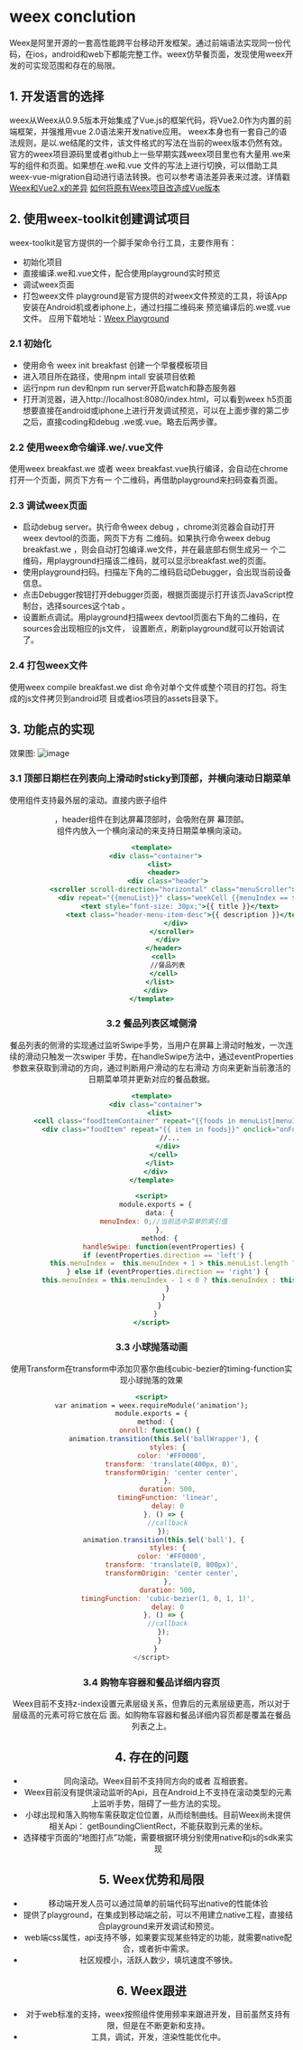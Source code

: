 # weex conclution
Weex是阿里开源的一套高性能跨平台移动开发框架。通过前端语法实现同一份代码，在ios，android和web下都能完整工作。weex仿早餐页面，发现使用weex开发的可实现范围和存在的局限。

## 1. 开发语言的选择
weex从Weex从0.9.5版本开始集成了Vue.js的框架代码，将Vue2.0作为内置的前端框架，并强推用vue 2.0语法来开发native应用。
weex本身也有一套自己的语法规则，是以.we结尾的文件，该文件格式的写法在当前的weex版本仍然有效。
官方的weex项目源码里或者github上一些早期实践weex项目里也有大量用.we来写的组件和页面。如果想在.we和.vue
文件的写法上进行切换，可以借助工具 weex-vue-migration自动进行语法转换。也可以参考语法差异表来过渡。详情戳[Weex和Vue2.x的差异](https://weex.incubator.apache.org/cn/references/migration/difference.html)
[如何将原有Weex项目改造成Vue版本](https://weex.incubator.apache.org/cn/references/migration/migration-from-weex.html)

## 2. 使用weex-toolkit创建调试项目
weex-toolkit是官方提供的一个脚手架命令行工具，主要作用有：
*   初始化项目
*   直接编译.we和.vue文件，配合使用playground实时预览
*   调试weex页面
*   打包weex文件
playground是官方提供的对weex文件预览的工具，将该App安装在Android机或者iphone上，通过扫描二维码来
预览编译后的.we或.vue文件。 应用下载地址：[Weex Playground](https://weex.apache.org/cn/playground.html)

### 2.1 初始化
*   使用命令 weex init breakfast 创建一个早餐模板项目
*   进入项目所在路径，使用npm intall 安装项目依赖
*   运行npm run dev和npm run server开启watch和静态服务器
*   打开浏览器，进入http://localhost:8080/index.html，可以看到weex h5页面
想要直接在android或iphone上进行开发调试预览，可以在上面步骤的第二步之后，直接coding和debug .we或.vue。略去后两步骤。

### 2.2 使用weex命令编译.we/.vue文件
使用weex breakfast.we 或者 weex breakfast.vue执行编译，会自动在chrome打开一个页面，网页下方有一
个二维码，再借助playground来扫码查看页面。

### 2.3 调试weex页面
*   启动debug server。执行命令weex debug  ，chrome浏览器会自动打开weex devtool的页面，网页下方有
二维码。如果执行命令weex debug breakfast.we ，则会自动打包编译.we文件，并在最底部右侧生成另一
个二维码，用playground扫描该二维码，就可以显示breakfast.we的页面。
*   使用playground扫码。扫描左下角的二维码启动Debugger，会出现当前设备信息。
*   点击Debugger按钮打开debugger页面，根据页面提示打开该页JavaScript控制台，选择sources这个tab
。
*   设置断点调试。用playground扫描weex devtool页面右下角的二维码，在sources会出现相应的js文件，
设置断点，刷新playground就可以开始调试了。

### 2.4 打包weex文件
使用weex compile  breakfast.we dist 命令对单个文件或整个项目的打包。将生成的js文件拷贝到android项
目或者ios项目的assets目录下。

## 3. 功能点的实现
效果图:
![image][1]
### 3.1 顶部日期栏在列表向上滑动时sticky到顶部，并横向滚动日期菜单
使用<list>组件支持最外层的滚动。直接内嵌子组件<header>，header组件在到达屏幕顶部时，会吸附在屏
幕顶部。<header>组件内放入一个横向滚动的<scroller>来支持日期菜单横向滚动。
```jsx
<template>
  <div class="container">
    <list>
      <header>
        <div class="header">
          <scroller scroll-direction="horizontal" class="menuScroller">
            <div repeat="{{menuList}}" class="weekCell {{menuIndex == $index ? 'active_menu' : 'normal_menu'}}" onclick="onWeekCellClick($index)">
              <text style="font-size: 30px;">{{ title }}</text>
              <text class="header-menu-item-desc">{{ description }}</text>
            </div>
          </scroller>
        </div>
      </header>
      <cell>
        //餐品列表
      </cell>
    </list>
  </div>
</template>
```
### 3.2 餐品列表区域侧滑
餐品列表的侧滑的实现通过监听Swipe手势，当用户在屏幕上滑动时触发，一次连续的滑动只触发一次swiper
手势，在handleSwipe方法中，通过eventProperties参数来获取到滑动的方向，通过判断用户滑动的左右滑动
方向来更新当前激活的日期菜单项并更新对应的餐品数据。
```jsx
<template>
  <div class="container">
    <list>
      <cell class="foodItemContainer" repeat="{{foods in menuList[menuIndex].newFoods}}" if="true">
        <div class="foodItem" repeat="{{ item in foods}}" onclick="onFoodItemClick(item.name)" onswipe="handleSwipe">
         //...
        </div>
      </cell>
    </list>
  </div>
</template>

<script>
  module.exports = {
    data: {
      menuIndex: 0;//当前选中菜单的索引值
    },
    method: {
      handleSwipe: function(eventProperties) {
        if (eventProperties.direction == 'left') {
          this.menuIndex =  this.menuIndex + 1 > this.menuList.length ? this.menuIndex : this.menuIndex + 1;
        } else if (eventProperties.direction == 'right') {
        this.menuIndex = this.menuIndex - 1 < 0 ? this.menuIndex : this.menuIndex - 1;
        }
      }
    }
  }
</script>
```
### 3.3 小球抛落动画
使用Transform在transform中添加贝塞尔曲线cubic-bezier的timing-function实现小球抛落的效果
```jsx
<script>
var animation = weex.requireModule('animation');
module.exports = {
  method: {
    onroll: function() {
      animation.transition(this.$el('ballWrapper'), {
        styles: {
          color: '#FF0000',
          transform: 'translate(400px, 0)',
          transformOrigin: 'center center',
        },
        duration: 500,
        timingFunction: 'linear',
        delay: 0
      }, () => {
        //callback
      });
      animation.transition(this.$el('ball'), {
        styles: {
          color: '#FF0000',
          transform: 'translate(0, 800px)',
          transformOrigin: 'center center',
        },
        duration: 500,
        timingFunction: 'cubic-bezier(1, 0, 1, 1)',
        delay: 0
      }, () => {
        //callback
      });
    }
  }
</script>
```
### 3.4 购物车容器和餐品详细内容页
Weex目前不支持z-index设置元素层级关系，但靠后的元素层级更高，所以对于层级高的元素可将它放在后
面。如购物车容器和餐品详细内容页都是覆盖在餐品列表之上。


## 4. 存在的问题
*   同向滚动。Weex目前不支持同方向的<list>或者 <scroller>互相嵌套。
*   Weex目前没有提供滚动监听的Api，且在Android上不支持在滚动类型的元素上监听手势，阻碍了一些方法的实现。
*   小球出现和落入购物车需获取定位位置，从而绘制曲线。目前Weex尚未提供相关Api：
getBoundingClientRect，不能获取到元素的坐标。
*   选择楼宇页面的“地图打点”功能，需要根据环境分别使用native和js的sdk来实现

## 5. Weex优势和局限
*   移动端开发人员可以通过简单的前端代码写出native的性能体验
*   提供了playground，在集成到移动端之前，可以不用建立native工程，直接结合playground来开发调试和预览。
*   web端css属性，api支持不够，如果要实现某些特定的功能，就需要native配合，或者折中需求。
*   社区规模小，活跃人数少，填坑速度不够快。

## 6. Weex跟进
*   对于web标准的支持，weex按照组件使用频率来跟进开发，目前虽然支持有限，但是在不断更新和支持。
*   工具，调试，开发，渲染性能优化中。

[1]: https://github.com/ALiaoo/FE-Note/blob/master/src/weex/screenshot/home.jpeg
